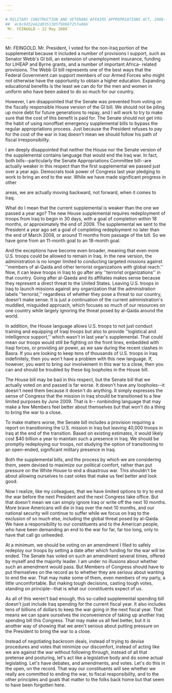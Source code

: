 ```yaml
---
---

# MILITARY CONSTRUCTION AND VETERANS AFFAIRS APPROPRIATIONS ACT, 2008--
## `4c8c8d32e62d0351305f90b6f25fa066`
`Mr. FEINGOLD — 22 May 2008`

---
```



Mr. FEINGOLD. Mr. President, I voted for the non-Iraq portion of the 
supplemental because it included a number of provisions I support, such 
as Senator Webb's GI bill, an extension of unemployment insurance, 
funding for LIHEAP and Byrne grants, and a number of important Africa-
related provisions. The Webb GI bill represents one of the best ways 
that the Federal Government can support members of our Armed Forces who 
might not otherwise have the opportunity to obtain a higher education. 
Expanding educational benefits is the least we can do for the men and 
women in uniform who have been asked to do so much for our country.

However, I am disappointed that the Senate was prevented from voting 
on the fiscally responsible House version of the GI bill. We should not 
be piling up more debt for future generations to repay, and I will work 
to try to make sure that the cost of this benefit is paid for. The 
Senate should not get into the habit of using nonoffset emergency 
supplemental bills to bypass the regular appropriations process. Just 
because the President refuses to pay for the cost of the war in Iraq 
doesn't mean we should follow his path of fiscal irresponsibility.

I am deeply disappointed that neither the House nor the Senate 
version of the supplemental contains language that would end the Iraq 
war. In fact, both bills--particularly the Senate Appropriations 
Committee bill--are actually weaker in this respect than the first 
supplemental we passed just over a year ago. Democrats took power of 
Congress last year pledging to work to bring an end to the war. While 
we have made significant progress in other


areas, we are actually moving backward, not forward, when it comes to 
Iraq.

What do I mean that the current supplemental is weaker than the one 
we passed a year ago? The new House supplemental requires redeployment 
of troops from Iraq to begin in 30 days, with a goal of completion 
within 18 months, or approximately the end of 2009. The supplemental we 
sent to the President a year ago set a goal of completing redeployment 
no later than the end of March 2008, or around 11 months from passage 
of the bill. So we have gone from an 11-month goal to an 18-month goal.

And the exceptions have become even broader, meaning that even more 
U.S. troops could be allowed to remain in Iraq. In the new version, the 
administration is no longer limited to conducting targeted missions 
against ''members of al-Qaida and other terrorist organizations with 
global reach.'' Now, it can leave troops in Iraq to go after any 
''terrorist organizations'' in that country. Going after al-Qaeda and 
its affiliates makes sense because they represent a direct threat to 
the United States. Leaving U.S. troops in Iraq to launch missions 
against any organization that the administration labels ''terrorist,'' 
regardless of whether they pose a threat to our country, doesn't make 
sense. It is just a continuation of the current administration's 
muddled, misguided approach, which focuses so much of our resources on 
one country while largely ignoring the threat posed by al-Qaida around 
the world.

In addition, the House language allows U.S. troops to not just 
conduct training and equipping of Iraqi troops but also to provide 
''logistical and intelligence support,'' which wasn't in last year's 
supplemental. That could mean our troops would still be fighting on the 
front lines, embedded with Iraqi forces, or providing air power, as we 
saw during the recent clashes in Basra. If you are looking to keep tens 
of thousands of U.S. troops in Iraq indefinitely, then you won't have a 
problem with this new language. If, however, you want to bring our 
involvement in this war to a close, then you can and should be troubled 
by these big loopholes in the House bill.

The House bill may be bad in this respect, but the Senate bill that 
we actually voted on and passed is far worse. It doesn't have any 
loopholes--it doesn't need them because it doesn't do anything. It 
simply expresses the sense of Congress that the mission in Iraq should 
be transitioned to a few limited purposes by June 2009. That is it--
nonbinding language that may make a few Members feel better about 
themselves but that won't do a thing to bring the war to a close.

To make matters worse, the Senate bill includes a provision requiring 
a report on transitioning the U.S. mission in Iraq but leaving 40,000 
troops in Iraq at the end of the transition. Based on existing 
estimates, it would likely cost $40 billion a year to maintain such a 
presence in Iraq. We should be promptly redeploying our troops, not 
studying the option of transitioning to an open-ended, significant 
military presence in Iraq.

Both the supplemental bills, and the process by which we are 
considering them, seem devised to maximize our political comfort, 
rather than put pressure on the White House to end a disastrous war. 
This shouldn't be about allowing ourselves to cast votes that make us 
feel better and look good.

Now I realize, like my colleagues, that we have limited options to 
try to end the war before the next President and the next Congress take 
office. But that doesn't mean we can simply ignore Iraq or write off 
the next 10 months. More brave Americans will die in Iraq over the next 
10 months, and our national security will continue to suffer while we 
focus on Iraq to the exclusion of so much else, including the global 
threat posed by al-Qaida. We have a responsibility to our constituents 
and to the American people, who have been demanding an end to the war 
for far, far too long, only to have that call go unheeded.

At a minimum, we should be voting on an amendment I filed to safely 
redeploy our troops by setting a date after which funding for the war 
will be ended. The Senate has voted on such an amendment several times, 
offered by myself and the majority leader. I am under no illusions 
about whether such an amendment would pass. But Members of Congress 
should have to put themselves on the record as to whether they are 
serious about wanting to end the war. That may make some of them, even 
members of my party, a little uncomfortable. But making tough 
decisions, casting tough votes, standing on principle--that is what our 
constituents expect of us.

As all of this weren't bad enough, this so-called supplemental 
spending bill doesn't just include Iraq spending for the current fiscal 
year. It also includes tens of billions of dollars to keep the war 
going in the next fiscal year. That means we can spare ourselves the 
inconvenience of taking up another Iraq spending bill this Congress. 
That may make us all feel better, but it is another way of showing that 
we aren't serious about putting pressure on the President to bring the 
war to a close.

Instead of negotiating backroom deals, instead of trying to devise 
procedures and votes that minimize our discomfort, instead of acting 
like we are against the war without following through, instead of all 
that pretense and posturing, let's act like a legislative body and do 
some actual legislating. Let's have debates, and amendments, and votes. 
Let's do this in the open, on the record. That way our constituents 
will see whether we really are committed to ending the war, to fiscal 
responsibility, and to the other principles and goals that matter to 
the folks back home but that seem to have been forgotten here.